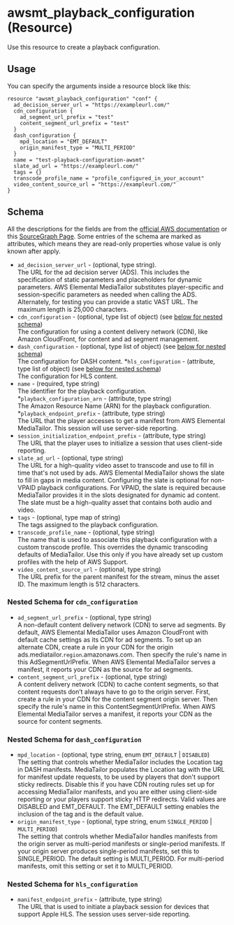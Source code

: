 # awsmt_playback_configuration (Resource)

Use this resource to create a playback configuration.

## Usage
You can specify the arguments inside a resource block like this:
```
resource "awsmt_playback_configuration" "conf" {
  ad_decision_server_url = "https://exampleurl.com/"
  cdn_configuration {
    ad_segment_url_prefix = "test"
    content_segment_url_prefix = "test"
  }
  dash_configuration {
    mpd_location = "EMT_DEFAULT"
    origin_manifest_type = "MULTI_PERIOD"
  }
  name = "test-playback-configuration-awsmt"
  slate_ad_url = "https://exampleurl.com/"
  tags = {}
  transcode_profile_name = "profile_configured_in_your_account"
  video_content_source_url = "https://exampleurl.com/"
}
```

## Schema
All the descriptions for the fields are from the [official AWS documentation](https://docs.aws.amazon.com/sdk-for-go/api/service/mediatailor/#MediaTailor.PutPlaybackConfiguration) or this [SourceGraph Page](https://sourcegraph.com/github.com/aws/aws-sdk-go/-/docs/service/mediatailor#PutPlaybackConfigurationInput).
Some entries of the schema are marked as attributes, which means they are read-only properties whose value is only known after apply.

* `ad_decision_server_url` - (optional, type string). <br/>
  The URL for the ad decision server (ADS). This includes the specification
  of static parameters and placeholders for dynamic parameters. AWS Elemental
  MediaTailor substitutes player-specific and session-specific parameters as
  needed when calling the ADS. Alternately, for testing you can provide a static
  VAST URL. The maximum length is 25,000 characters.
* `cdn_configuration` - (optional, type list of object) (see [below for nested schema](#cdn_conf))<br/>
  The configuration for using a content delivery network (CDN), like Amazon
  CloudFront, for content and ad segment management.
* `dash_configuration` - (optional, type list of object) (see [below for nested schema](#dash_conf))<br/>
  The configuration for DASH content.
*`hls_configuration` - (attribute, type list of object) (see [below for nested schema](#attribute_hls_conf))<br/>
  The configuration for HLS content.
* `name` - (required, type string) </br>
  The identifier for the playback configuration.
*`playback_configuration_arn` - (attribute, type string)<br/>
  The Amazon Resource Name (ARN) for the playback configuration.
*`playback_endpoint_prefix` - (attribute, type string)<br/>
  The URL that the player accesses to get a manifest from AWS Elemental MediaTailor.
  This session will use server-side reporting.
* `session_initialization_endpoint_prefix` - (attribute, type string)<br/>
  The URL that the player uses to initialize a session that uses client-side
  reporting.
* `slate_ad_url` - (optional, type string)<br/>
  The URL for a high-quality video asset to transcode and use to fill in time
  that's not used by ads. AWS Elemental MediaTailor shows the slate to fill
  in gaps in media content. Configuring the slate is optional for non-VPAID
  playback configurations. For VPAID, the slate is required because MediaTailor
  provides it in the slots designated for dynamic ad content. The slate must
  be a high-quality asset that contains both audio and video.
* `tags` - (optional, type map of string)<br/>
  The tags assigned to the playback configuration.
* `transcode_profile_name` - (optional, type string)<br/>
  The name that is used to associate this playback configuration with a custom
  transcode profile. This overrides the dynamic transcoding defaults of MediaTailor.
  Use this only if you have already set up custom profiles with the help of
  AWS Support.
* `video_content_source_url` - (optional, type string)<br/>
  The URL prefix for the parent manifest for the stream, minus the asset ID.
  The maximum length is 512 characters.

<a id="cdn_conf"></a>
### Nested Schema for `cdn_configuration`

* `ad_segment_url_prefix` - (optional, type string)<br/>
  A non-default content delivery network (CDN) to serve ad segments. By default,
  AWS Elemental MediaTailor uses Amazon CloudFront with default cache settings
  as its CDN for ad segments. To set up an alternate CDN, create a rule in
  your CDN for the origin ads.mediatailor.`region`.amazonaws.com. Then specify
  the rule's name in this AdSegmentUrlPrefix. When AWS Elemental MediaTailor
  serves a manifest, it reports your CDN as the source for ad segments.
* `content_segment_url_prefix` - (optional, type string) <br/>
  A content delivery network (CDN) to cache content segments, so that content
  requests don’t always have to go to the origin server. First, create a
  rule in your CDN for the content segment origin server. Then specify the
  rule's name in this ContentSegmentUrlPrefix. When AWS Elemental MediaTailor
  serves a manifest, it reports your CDN as the source for content segments.

<a id="dash_conf"></a>
### Nested Schema for `dash_configuration`

* `mpd_location` - (optional, type string, enum `EMT_DEFAULT` | `DISABLED`) <br/>
  The setting that controls whether MediaTailor includes the Location tag in
  DASH manifests. MediaTailor populates the Location tag with the URL for manifest
  update requests, to be used by players that don't support sticky redirects.
  Disable this if you have CDN routing rules set up for accessing MediaTailor
  manifests, and you are either using client-side reporting or your players
  support sticky HTTP redirects. Valid values are DISABLED and EMT_DEFAULT.
  The EMT_DEFAULT setting enables the inclusion of the tag and is the default
  value.
* `origin_manifest_type` - (optional, type string, enum `SINGLE_PERIOD` | `MULTI_PERIOD`) <br/>
  The setting that controls whether MediaTailor handles manifests from the
  origin server as multi-period manifests or single-period manifests. If your
  origin server produces single-period manifests, set this to SINGLE_PERIOD.
  The default setting is MULTI_PERIOD. For multi-period manifests, omit this
  setting or set it to MULTI_PERIOD.

<a id="attribute_hls_conf"></a>
### Nested Schema for `hls_configuration`

* `manifest_endpoint_prefix` - (attribute, type string)<br/>
  The URL that is used to initiate a playback session for devices that support
  Apple HLS. The session uses server-side reporting.
